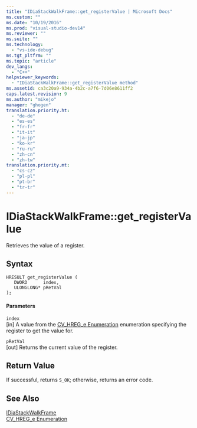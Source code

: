 ```yaml
---
title: "IDiaStackWalkFrame::get_registerValue | Microsoft Docs"
ms.custom: ""
ms.date: "10/19/2016"
ms.prod: "visual-studio-dev14"
ms.reviewer: ""
ms.suite: ""
ms.technology: 
  - "vs-ide-debug"
ms.tgt_pltfrm: ""
ms.topic: "article"
dev_langs: 
  - "C++"
helpviewer_keywords: 
  - "IDiaStackWalkFrame::get_registerValue method"
ms.assetid: ca3c20a9-934a-4b2c-a7f6-7d06e8611ff2
caps.latest.revision: 9
ms.author: "mikejo"
manager: "ghogen"
translation.priority.ht: 
  - "de-de"
  - "es-es"
  - "fr-fr"
  - "it-it"
  - "ja-jp"
  - "ko-kr"
  - "ru-ru"
  - "zh-cn"
  - "zh-tw"
translation.priority.mt: 
  - "cs-cz"
  - "pl-pl"
  - "pt-br"
  - "tr-tr"
---
```

# IDiaStackWalkFrame::get_registerValue
Retrieves the value of a register.  
  
## Syntax  
  
```cpp#  
HRESULT get_registerValue (   
   DWORD      index,  
   ULONGLONG* pRetVal  
);  
```  
  
#### Parameters  
 `index`  
 [in] A value from the [CV_HREG_e Enumeration](../debugger/cv_hreg_e.md) enumeration specifying the register to get the value for.  
  
 `pRetVal`  
 [out] Returns the current value of the register.  
  
## Return Value  
 If successful, returns `S_OK`; otherwise, returns an error code.  
  
## See Also  
 [IDiaStackWalkFrame](../debugger/idiastackwalkframe.md)   
 [CV_HREG_e Enumeration](../debugger/cv_hreg_e.md)